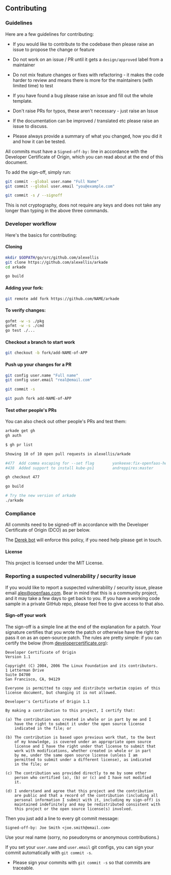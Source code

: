 ## Contributing

### Guidelines

Here are a few guidelines for contributing:

* If you would like to contribute to the codebase then please raise an issue to propose the change or feature
* Do not work on an issue / PR until it gets a `design/approved` label from a maintainer
* Do not mix feature changes or fixes with refactoring - it makes the code harder to review and means there is more for the maintainers (with limited time) to test

* If you have found a bug please raise an issue and fill out the whole template.
* Don't raise PRs for typos, these aren't necessary - just raise an Issue
* If the documentation can be improved / translated etc please raise an issue to discuss. 

* Please always provide a summary of what you changed, how you did it and how it can be tested.

All commits must have a `Signed-off-by:` line in accordance with the Developer Certificate of Origin, which you can read about at the end of this document.

To add the sign-off, simply run:

```bash
git commit --global user.name "Full Name"
git commit --global user.email "you@example.com"

git commit -s / --signoff
```

This is not cryptography, does not require any keys and does not take any longer than typing in the above three commands.

### Developer workflow

Here's the basics for contributing:

#### Cloning

```bash
mkdir $GOPATH/go/src/github.com/alexellis
git clone https://github.com/alexellis/arkade
cd arkade

go build
```

#### Adding your fork:

```bash
git remote add fork https://github.com/NAME/arkade
```

#### To verify changes:

```bash
gofmt -w -s ./pkg
gofmt -w -s ./cmd
go test ./...
```

#### Checkout a branch to start work

```bash
git checkout -b fork/add-NAME-of-APP
```

#### Push up your changes for a PR

```bash
git config user.name "Full name"
git config user.email "real@email.com"

git commit -s

git push fork add-NAME-of-APP
```

#### Test other people's PRs

You can also check out other people's PRs and test them:

```bash
arkade get gh
gh auth

$ gh pr list

Showing 10 of 10 open pull requests in alexellis/arkade

#477  Add comma escaping for --set flag        yankeexe:fix-openfaas-helm-set
#438  Added support to install kube-ps1        andreppires:master

gh checkout 477

go build

# Try the new version of arkade
./arkade
```

### Compliance

All commits need to be signed-off in accordance with the Developer Certificate of Origin (DCO) as per below.

The [Derek bot](https://github.com/alexellis/derek) will enforce this policy, if you need help please get in touch.

#### License

This project is licensed under the MIT License.

### Reporting a suspected vulnerability / security issue

If you would like to report a suspected vulnerability / security issue, please email alex@openfaas.com. Bear in mind that this is a community project, and it may take a few days to get back to you. If you have a working code sample in a private GitHub repo, please feel free to give access to that also.

#### Sign-off your work

The sign-off is a simple line at the end of the explanation for a patch. Your
signature certifies that you wrote the patch or otherwise have the right to pass
it on as an open-source patch. The rules are pretty simple: if you can certify
the below (from [developercertificate.org](http://developercertificate.org/)):

```
Developer Certificate of Origin
Version 1.1

Copyright (C) 2004, 2006 The Linux Foundation and its contributors.
1 Letterman Drive
Suite D4700
San Francisco, CA, 94129

Everyone is permitted to copy and distribute verbatim copies of this
license document, but changing it is not allowed.

Developer's Certificate of Origin 1.1

By making a contribution to this project, I certify that:

(a) The contribution was created in whole or in part by me and I
    have the right to submit it under the open source license
    indicated in the file; or

(b) The contribution is based upon previous work that, to the best
    of my knowledge, is covered under an appropriate open source
    license and I have the right under that license to submit that
    work with modifications, whether created in whole or in part
    by me, under the same open source license (unless I am
    permitted to submit under a different license), as indicated
    in the file; or

(c) The contribution was provided directly to me by some other
    person who certified (a), (b) or (c) and I have not modified
    it.

(d) I understand and agree that this project and the contribution
    are public and that a record of the contribution (including all
    personal information I submit with it, including my sign-off) is
    maintained indefinitely and may be redistributed consistent with
    this project or the open source license(s) involved.
```

Then you just add a line to every git commit message:

    Signed-off-by: Joe Smith <joe.smith@email.com>

Use your real name (sorry, no pseudonyms or anonymous contributions.)

If you set your `user.name` and `user.email` git configs, you can sign your
commit automatically with `git commit -s`.

* Please sign your commits with `git commit -s` so that commits are traceable.
